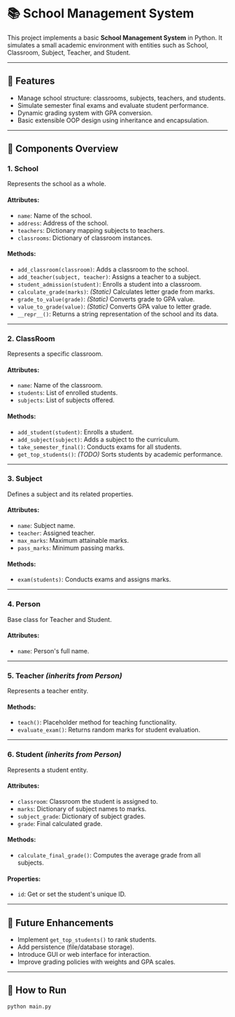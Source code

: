 # 📚 School Management System

This project implements a basic **School Management System** in Python. It simulates a small academic environment with entities such as School, Classroom, Subject, Teacher, and Student.

---

## 🚀 Features

- Manage school structure: classrooms, subjects, teachers, and students.
- Simulate semester final exams and evaluate student performance.
- Dynamic grading system with GPA conversion.
- Basic extensible OOP design using inheritance and encapsulation.

---

## 🏫 Components Overview

### 1. **School**

Represents the school as a whole.

#### Attributes:
- `name`: Name of the school.
- `address`: Address of the school.
- `teachers`: Dictionary mapping subjects to teachers.
- `classrooms`: Dictionary of classroom instances.

#### Methods:
- `add_classroom(classroom)`: Adds a classroom to the school.
- `add_teacher(subject, teacher)`: Assigns a teacher to a subject.
- `student_admission(student)`: Enrolls a student into a classroom.
- `calculate_grade(marks)`: *(Static)* Calculates letter grade from marks.
- `grade_to_value(grade)`: *(Static)* Converts grade to GPA value.
- `value_to_grade(value)`: *(Static)* Converts GPA value to letter grade.
- `__repr__()`: Returns a string representation of the school and its data.

---

### 2. **ClassRoom**

Represents a specific classroom.

#### Attributes:
- `name`: Name of the classroom.
- `students`: List of enrolled students.
- `subjects`: List of subjects offered.

#### Methods:
- `add_student(student)`: Enrolls a student.
- `add_subject(subject)`: Adds a subject to the curriculum.
- `take_semester_final()`: Conducts exams for all students.
- `get_top_students()`: *(TODO)* Sorts students by academic performance.

---

### 3. **Subject**

Defines a subject and its related properties.

#### Attributes:
- `name`: Subject name.
- `teacher`: Assigned teacher.
- `max_marks`: Maximum attainable marks.
- `pass_marks`: Minimum passing marks.

#### Methods:
- `exam(students)`: Conducts exams and assigns marks.

---

### 4. **Person**

Base class for Teacher and Student.

#### Attributes:
- `name`: Person's full name.

---

### 5. **Teacher** *(inherits from Person)*

Represents a teacher entity.

#### Methods:
- `teach()`: Placeholder method for teaching functionality.
- `evaluate_exam()`: Returns random marks for student evaluation.

---

### 6. **Student** *(inherits from Person)*

Represents a student entity.

#### Attributes:
- `classroom`: Classroom the student is assigned to.
- `marks`: Dictionary of subject names to marks.
- `subject_grade`: Dictionary of subject grades.
- `grade`: Final calculated grade.

#### Methods:
- `calculate_final_grade()`: Computes the average grade from all subjects.

#### Properties:
- `id`: Get or set the student's unique ID.

---

## 🔧 Future Enhancements

- Implement `get_top_students()` to rank students.
- Add persistence (file/database storage).
- Introduce GUI or web interface for interaction.
- Improve grading policies with weights and GPA scales.

---

## 🧪 How to Run

```bash
python main.py